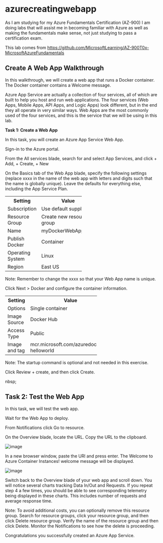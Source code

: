 # azurecreatingwebapp

As I am studying for my Azure Fundamentals Certification (AZ-900) I am doing labs that will assist me in becoming familiar with Azure as well as making the fundamentals make sense, not just studying to pass a certification exam.

This lab comes from https://github.com/MicrosoftLearning/AZ-900T0x-MicrosoftAzureFundamentals

<h2>Create A Web App Walkthrough</h2>

In this walkthrough, we will create a web app that runs a Docker container. The Docker container contains a Welcome message.

Azure App Service are actually a collection of four services, all of which are built to help you host and run web applications. The four services (Web Apps, Mobile Apps, API Apps, and Logic Apps) look different, but in the end they all operate in very similar ways. Web Apps are the most commonly used of the four services, and this is the service that we will be using in this lab.

<strong>Task 1: Create a Web App</strong>

In this task, you will create an Azure App Service Web App.

Sign-in to the Azure portal.

From the All services blade, search for and select App Services, and click + Add, + Create, + New

On the Basics tab of the Web App blade, specify the following settings (replace xxxx in the name of the web app with letters and digits such that the name is globally unique). Leave the defaults for everything else, including the App Service Plan.

<table style="width:50%">
  <tr>
    <th>Setting</th>
    <th>Value</th>
  </tr>
  <tr>
    <td>Subscription</td>
    <td>Use default supplied</td>                        
  </tr>
  <tr>
    <td>Resource Group</td>
    <td>Create new resource group</td>
  </tr>
  <tr>
    <td>Name</td>
    <td>myDockerWebAppxxxx</td>
  </tr>
  <tr>
    <td>Publish	Docker</td>
    <td>Container</td>
  </tr>
  <tr>
    <td>Operating System</td>
    <td>Linux</td>
  </tr>
  <tr>
    <td>Region</td>
    <td>East US</td>
  </tr>

</table>
Note: Remember to change the xxxx so that your Web App name is unique.


Click Next > Docker and configure the container information.

<table style="width:60%">
  <tr>
    <th>Setting</th>
    <th>Value</th>
  </tr>
  <tr>
    <td>Options</td>
    <td>Single container</td>                        
  </tr>
  <tr>
    <td>Image Source</td>
    <td>Docker Hub</td>
  </tr>
  <tr>
    <td>Access Type</td>
    <td>Public</td>
  </tr>
  <tr>
    <td>Image and tag</td>
    <td>mcr.microsoft.com/azuredocs/aci-helloworld</td>
  </tr>
 
</table>

Note: The startup command is optional and not needed in this exercise.

Click Review + create, and then click Create.

nbsp;
<h2>Task 2: Test the Web App</h2>

In this task, we will test the web app.

Wait for the Web App to deploy.

From Notifications click Go to resource.

On the Overview blade, locate the URL. Copy the URL to the clipboard.

![image](https://user-images.githubusercontent.com/66889976/151457728-2738d4af-2166-4d99-abc7-4c9b670529c2.png)


In a new browser window, paste the URl and press enter. The Welcome to Azure Container Instances! welcome message will be displayed.

![image](https://user-images.githubusercontent.com/66889976/151457896-f2e1d85f-d96d-40fd-8c68-09ab582aa542.png)

Switch back to the Overview blade of your web app and scroll down. You will notice several charts tracking Data In/Out and Requests. If you repeat step 4 a few times, you should be able to see corresponding telemetry being displayed in these charts. This includes number of requests and average response time.

Note: To avoid additional costs, you can optionally remove this resource group. Search for resource groups, click your resource group, and then click Delete resource group. Verify the name of the resource group and then click Delete. Monitor the Notifications to see how the delete is proceeding.

Congratulations you successfully created an Azure App Service.


